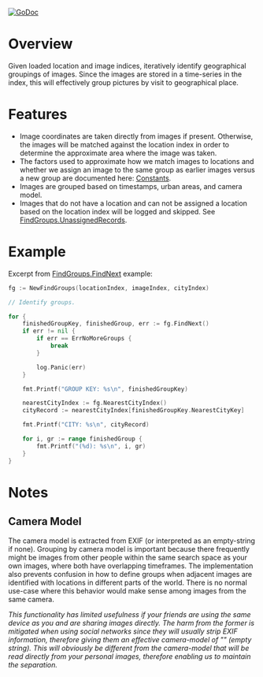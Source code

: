 [![GoDoc](https://godoc.org/github.com/dsoprea/go-geographic-index?status.svg)](https://godoc.org/github.com/dsoprea/go-geographic-index/group)


# Overview

Given loaded location and image indices, iteratively identify geographical groupings of images. Since the images are stored in a time-series in the index, this will effectively group pictures by visit to geographical place.


# Features

- Image coordinates are taken directly from images if present. Otherwise, the images will be matched against the location index in order to determine the approximate area where the image was taken.
- The factors used to approximate how we match images to locations and whether we assign an image to the same group as earlier images versus a new group are documented here: [Constants](https://godoc.org/github.com/dsoprea/go-geographic-index/group#pkg-constants).
- Images are grouped based on timestamps, urban areas, and camera model.
- Images that do not have a location and can not be assigned a location based on the location index will be logged and skipped. See [FindGroups.UnassignedRecords](https://godoc.org/github.com/dsoprea/go-geographic-index/group#FindGroups.UnassignedRecords).


# Example

Excerpt from [FindGroups.FindNext](https://godoc.org/github.com/dsoprea/go-geographic-index/group#example-FindGroups-FindNext) example:

```go
fg := NewFindGroups(locationIndex, imageIndex, cityIndex)

// Identify groups.

for {
    finishedGroupKey, finishedGroup, err := fg.FindNext()
    if err != nil {
        if err == ErrNoMoreGroups {
            break
        }

        log.Panic(err)
    }

    fmt.Printf("GROUP KEY: %s\n", finishedGroupKey)

    nearestCityIndex := fg.NearestCityIndex()
    cityRecord := nearestCityIndex[finishedGroupKey.NearestCityKey]

    fmt.Printf("CITY: %s\n", cityRecord)

    for i, gr := range finishedGroup {
        fmt.Printf("(%d): %s\n", i, gr)
    }
}
```


# Notes

## Camera Model

The camera model is extracted from EXIF (or interpreted as an empty-string if none). Grouping by camera model is important because there frequently might be images from other people within the same search space as your own images, where both have overlapping timeframes. The implementation also prevents confusion in how to define groups when adjacent images are identified with locations in different parts of the world. There is no normal use-case where this behavior would make sense among images from the same camera.

*This functionality has limited usefulness if your friends are using the same device as you and are sharing images directly. The harm from the former is mitigated when using social networks since they will usually strip EXIF information, therefore giving them an effective camera-model of "" (empty string). This will obviously be different from the camera-model that will be read directly from your personal images, therefore enabling us to maintain the separation.*
